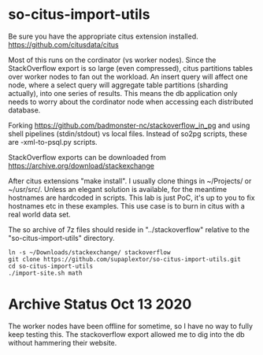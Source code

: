 # so-citus-import-utils

Be sure you have the appropriate citus extension installed. https://github.com/citusdata/citus

Most of this runs on the cordinator (vs worker nodes).  Since the StackOverflow export is so large (even compressed), citus partitions tables over worker nodes to fan out the workload.  An insert query will affect one node, where a select query will aggregate table partitions (sharding actually), into one series of results.  This means the db application only needs to worry about the cordinator node when accessing each distributed database.

Forking https://github.com/badmonster-nc/stackoverflow_in_pg and using shell pipelines (stdin/stdout) vs local files.  Instead of so2pg scripts, these are -xml-to-psql.py scripts.

StackOverflow exports can be downloaded from https://archive.org/download/stackexchange

After citus extensions "make install". I usually clone things in ~/Projects/ or ~/usr/src/.  Unless an elegant solution is available, for the meantime hostnames are hardcoded in scripts.  This lab is just PoC, it's up to you to fix hostnames etc in these examples. This use case is to burn in citus with a real world data set.

The so archive of 7z files should reside in "../stackoverflow" relative to the "so-citus-import-utils" directory.

```
ln -s ~/Downloads/stackexchange/ stackoverflow
git clone https://github.com/supaplextor/so-citus-import-utils.git
cd so-citus-import-utils
./import-site.sh math
```
# Archive Status Oct 13 2020

The worker nodes have been offline for sometime, so I have no way to fully keep testing this.  The stackoverflow export allowed me to dig into the db without hammering their website.
